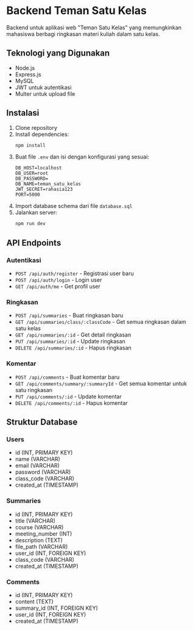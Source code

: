 # Backend Teman Satu Kelas

Backend untuk aplikasi web "Teman Satu Kelas" yang memungkinkan mahasiswa berbagi ringkasan materi kuliah dalam satu kelas.

## Teknologi yang Digunakan

- Node.js
- Express.js
- MySQL
- JWT untuk autentikasi
- Multer untuk upload file

## Instalasi

1. Clone repository
2. Install dependencies:
   ```bash
   npm install
   ```
3. Buat file `.env` dan isi dengan konfigurasi yang sesuai:
   ```
   DB_HOST=localhost
   DB_USER=root
   DB_PASSWORD=
   DB_NAME=teman_satu_kelas
   JWT_SECRET=rahasia123
   PORT=5000
   ```
4. Import database schema dari file `database.sql`
5. Jalankan server:
   ```bash
   npm run dev
   ```

## API Endpoints

### Autentikasi
- `POST /api/auth/register` - Registrasi user baru
- `POST /api/auth/login` - Login user
- `GET /api/auth/me` - Get profil user

### Ringkasan
- `POST /api/summaries` - Buat ringkasan baru
- `GET /api/summaries/class/:classCode` - Get semua ringkasan dalam satu kelas
- `GET /api/summaries/:id` - Get detail ringkasan
- `PUT /api/summaries/:id` - Update ringkasan
- `DELETE /api/summaries/:id` - Hapus ringkasan

### Komentar
- `POST /api/comments` - Buat komentar baru
- `GET /api/comments/summary/:summaryId` - Get semua komentar untuk satu ringkasan
- `PUT /api/comments/:id` - Update komentar
- `DELETE /api/comments/:id` - Hapus komentar

## Struktur Database

### Users
- id (INT, PRIMARY KEY)
- name (VARCHAR)
- email (VARCHAR)
- password (VARCHAR)
- class_code (VARCHAR)
- created_at (TIMESTAMP)

### Summaries
- id (INT, PRIMARY KEY)
- title (VARCHAR)
- course (VARCHAR)
- meeting_number (INT)
- description (TEXT)
- file_path (VARCHAR)
- user_id (INT, FOREIGN KEY)
- class_code (VARCHAR)
- created_at (TIMESTAMP)

### Comments
- id (INT, PRIMARY KEY)
- content (TEXT)
- summary_id (INT, FOREIGN KEY)
- user_id (INT, FOREIGN KEY)
- created_at (TIMESTAMP) 